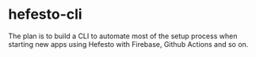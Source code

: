 # hefesto-cli


The plan is to build a CLI to automate most of the setup process when starting new apps using Hefesto with Firebase, Github Actions and so on.